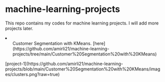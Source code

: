 # machine-learning-projects
This repo contains my codes for machine learning projects. I will add more projects later.

<li>
<ol>Customer Segmentation with KMeans. [here](https://github.com/amirli21/machine-learning-projects/tree/main/Customer%20Segmentation%20with%20KMeans)</ol>
[project-1](https://github.com/amirli21/machine-learning-projects/blob/main/Customer%20Segmentation%20with%20KMeans/images/clusters.png?raw=true)
</li>
